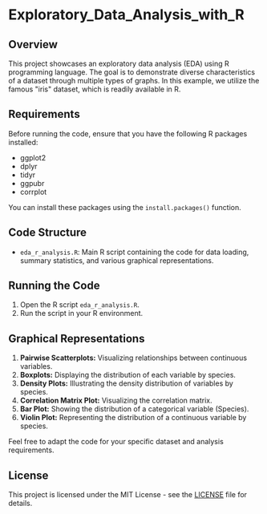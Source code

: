 # Exploratory_Data_Analysis_with_R


## Overview
This project showcases an exploratory data analysis (EDA) using R programming language. The goal is to demonstrate diverse characteristics of a dataset through multiple types of graphs. In this example, we utilize the famous "iris" dataset, which is readily available in R.

## Requirements
Before running the code, ensure that you have the following R packages installed:
- ggplot2
- dplyr
- tidyr
- ggpubr
- corrplot

You can install these packages using the `install.packages()` function.

## Code Structure
- `eda_r_analysis.R`: Main R script containing the code for data loading, summary statistics, and various graphical representations.
  
## Running the Code
1. Open the R script `eda_r_analysis.R`.
2. Run the script in your R environment.

## Graphical Representations
1. **Pairwise Scatterplots:** Visualizing relationships between continuous variables.
2. **Boxplots:** Displaying the distribution of each variable by species.
3. **Density Plots:** Illustrating the density distribution of variables by species.
4. **Correlation Matrix Plot:** Visualizing the correlation matrix.
5. **Bar Plot:** Showing the distribution of a categorical variable (Species).
6. **Violin Plot:** Representing the distribution of a continuous variable by species.

Feel free to adapt the code for your specific dataset and analysis requirements.

## License
This project is licensed under the MIT License - see the [LICENSE](LICENSE) file for details.

